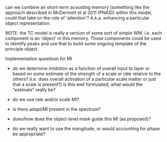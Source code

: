 can we combine an short-term acousting memory (something like the approach
described in McDermott et al 2011 (PNAS)) within this model, could that take on the 
role of 'attention'? A.k.a. enhancing a particular object representation. 

NOTE: the TC model is really a version of some sort of *simple* WM, i.e. each
component is an 'object' in this memory. Those components could be used
to identify peaks and use that to build some ongoing template of the 
principle object.

Implementation questiosn for MI

- do we determine inhibition as a function of overall input
  to layer or based on some estimate of the strength of
  a scale or rate relative to the others? (i.e. does
  overall activation of a particular scale matter or just that
  a scale is present?) is this well formulated, what
  would the "estimate" really be?
  
- do we use rate and/or scale MI?

- is there adapt/MI present in the spectrum?

- does/how does the object-level mask guide this MI (as proposed)?

- do we really want to use the mangitude, or would 
  accounting for phase be appropriate?
